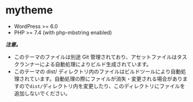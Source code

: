 # mytheme

- WordPress >= 6.0
- PHP >= 7.4 (with php-mbstring enabled)

**_注意。_**

- このテーマのファイルは別途 Git 管理されており、アセットファイルはタスクランナーによる自動処理によりビルド生成されています。
- このテーマの dist/ ディレクトリ内のファイルはビルドツールにより自動処理されています。自動処理の際にファイルが消失・変更される場合がありますので`dist/`ディレクトリ内を変更したり、このディレクトリにファイルを追加しないでください。

